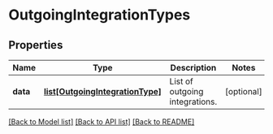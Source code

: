 # OutgoingIntegrationTypes

## Properties
Name | Type | Description | Notes
------------ | ------------- | ------------- | -------------
**data** | [**list[OutgoingIntegrationType]**](OutgoingIntegrationType.md) | List of outgoing integrations. | [optional] 

[[Back to Model list]](../README.md#documentation-for-models) [[Back to API list]](../README.md#documentation-for-api-endpoints) [[Back to README]](../README.md)


